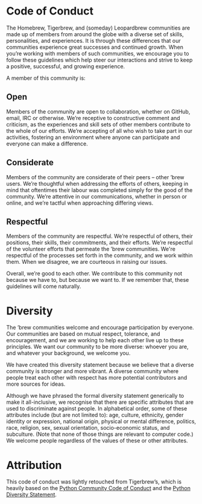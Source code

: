 # Code of Conduct
The Homebrew, Tigerbrew, and (someday) Leopardbrew communities are made up of members from around the globe with a diverse set of skills, personalities, and
experiences.  It is through these differences that our communities experience great successes and continued growth.  When you’re working with members of such
communities, we encourage you to follow these guidelines which help steer our interactions and strive to keep a positive, successful, and growing experience.

A member of this community is:

## Open
Members of the community are open to collaboration, whether on GitHub, email, IRC or otherwise.  We’re receptive to constructive comment and criticism, as the
experiences and skill sets of other members contribute to the whole of our efforts.  We’re accepting of all who wish to take part in our activities, fostering
an environment where anyone can participate and everyone can make a difference.

## Considerate
Members of the community are considerate of their peers – other ’brew users.  We’re thoughtful when addressing the efforts of others, keeping in mind that
oftentimes their labour was completed simply for the good of the community.  We’re attentive in our communications, whether in person or online, and we’re
tactful when approaching differing views.

## Respectful
Members of the community are respectful.  We’re respectful of others, their positions, their skills, their commitments, and their efforts.  We’re respectful of
the volunteer efforts that permeate the ’brew communities.  We're respectful of the processes set forth in the community, and we work within them.  When we
disagree, we are courteous in raising our issues.

Overall, we’re good to each other.  We contribute to this community not because we have to, but because we want to.  If we remember that, these guidelines will
come naturally.

# Diversity
The ’brew communities welcome and encourage participation by everyone.  Our communities are based on mutual respect, tolerance, and encouragement, and we are
working to help each other live up to these principles.  We want our community to be more diverse: whoever you are, and whatever your background, we welcome
you.

We have created this diversity statement because we believe that a diverse community is stronger and more vibrant.  A diverse community where people treat each
other with respect has more potential contributors and more sources for ideas.

Although we have phrased the formal diversity statement generically to make it all-inclusive, we recognise that there are specific attributes that are used to
discriminate against people.  In alphabetical order, some of these attributes include (but are not limited to):  age, culture, ethnicity, gender identity or
expression, national origin, physical or mental difference, politics, race, religion, sex, sexual orientation, socio-economic status, and subculture.  (Note
that none of those things are relevant to computer code.)  We welcome people regardless of the values of these or other attributes.

# Attribution
This code of conduct was lightly retouched from Tigerbrew’s, which is heavily based on the [Python Community Code of Conduct](https://www.python.org/psf/codeofconduct/)
and the [Python Diversity Statement](https://www.python.org/community/diversity/).
